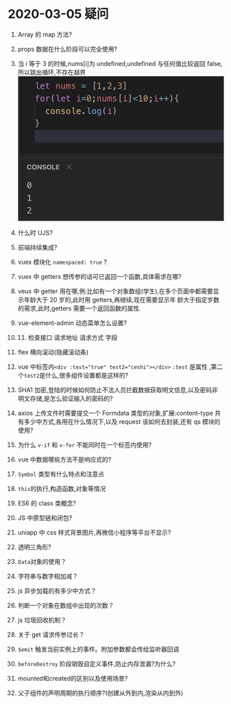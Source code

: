 # 2020-03-05 疑问

1. Array 的 map 方法?

2. props 数据在什么阶段可以完全使用?

3. 当 i 等于 3 的时候,nums[i]为 undefined,undefined 与任何值比较返回 false,所以跳出循环,不存在越界
   ![数组越界](../../assets/img/20200305/673990077152771197.jpg)

4. 什么时 UJS?

5. 前端持续集成?

6. vuex 模块化 `namespaced: true` ?

7. vuex 中 getters 想传参的话可已返回一个函数,具体需求在哪?

8. veux 中 getter 用在哪,例:比如有一个对象数组(学生),在多个页面中都需要显示年龄大于 20 岁的,此时用 getters,再继续,现在需要显示年
   龄大于指定岁数的需求,此时,getters 需要一个返回函数的属性.

9. vue-element-admin 动态菜单怎么设置?

10. 11. 检查接口 请求地址 请求方式 字段

11. flex 横向滚动(隐藏滚动条)

12. vue 中标签内`<div :test="true" test2="ceshi"></div>` `:test` 是属性 ,第二个`test2`是什么,很多组件设置都是这样的?

13. SHA1 加密,登陆的时候如何防止不法人员拦截数据获取明文信息,以及密码非明文存储,是怎么验证输入的密码的?

14. axios 上传文件时需要提交一个 Formdata 类型的对象,扩展:content-type 共有多少中方式,各用在什么情况下,以及 request 该如何去封装,还有 qs 模块的使用?

15. 为什么 `v-if` 和 `v-for` 不能同时在一个标签内使用?

16. vue 中数据哪些方法不是响应式的?

17. `Symbol` 类型有什么特点和注意点

18. `this`的执行,构造函数,对象等情况

19. ES6 的 class 类概念?

20. JS 中原型链和闭包?

21. uniapp 中 css 样式背景图片,再微信小程序等平台不显示?

22. 透明三角形?

23. `Data`对象的使用？

24. 字符串与数字相加减？

25. js 异步加载的有多少中方式？

26. 判断一个对象在数组中出现的次数？

27. js 垃圾回收机制？

28. 关于 get 请求传参过长？

29. `$emit` 触发当前实例上的事件。附加参数都会传给监听器回调

30. `beforeDestroy` 阶段销毁自定义事件,防止内存泄漏?为什么?

31. mounted和created的区别以及使用场景?

32. 父子组件的声明周期的执行顺序?(创建从外到内,渲染从内到外)

